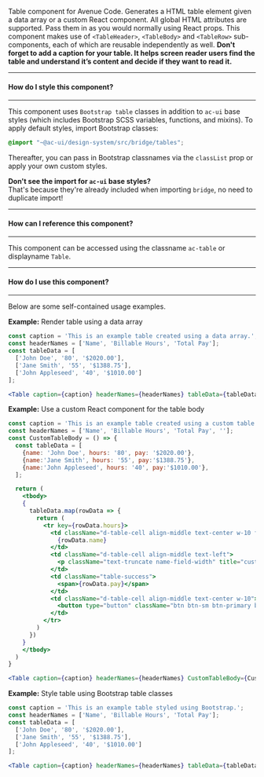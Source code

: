 Table component for Avenue Code.
Generates a HTML table element given a data array or a custom React component. All global HTML attributes are supported. Pass them in as you would normally using React props.
This component makes use of `<TableHeader>`, `<TableBody>` and `<TableRow>` sub-components, each of which are reusable independently as well.
**Don't forget to add a caption for your table. It helps screen reader users find the table and understand it’s content and decide if they want to read it.**

___
#### **How do I style this component?**
___
This component uses `Bootstrap table` classes in addition to `ac-ui` base styles (which includes Bootstrap SCSS variables, functions, and mixins).
To apply default styles, import Bootstrap classes:
```scss
@import "~@ac-ui/design-system/src/bridge/tables";
```
  
Thereafter, you can pass in Bootstrap classnames via the `classList` prop or apply your own custom styles.

**Don't see the import for `ac-ui` base styles?**  
That's because they're already included when importing `bridge`, no need to duplicate import!

___
#### **How can I reference this component?**
___
This component can be accessed using the classname `ac-table` or displayname `Table`.

___
#### **How do I use this component?**
___
Below are some self-contained usage examples.

**Example:** Render table using a data array
```jsx
const caption = 'This is an example table created using a data array.';
const headerNames = ['Name', 'Billable Hours', 'Total Pay'];
const tableData = [
  ['John Doe', '80', '$2020.00'],
  ['Jane Smith', '55', '$1388.75'],
  ['John Appleseed', '40', '$1010.00']
];

<Table caption={caption} headerNames={headerNames} tableData={tableData} />
```

**Example:** Use a custom React component for the table body
```jsx
const caption = 'This is an example table created using a custom table body component.';
const headerNames = ['Name', 'Billable Hours', 'Total Pay', ''];
const CustomTableBody = () => {
  const tableData = [
    {name: 'John Doe', hours: '80', pay: '$2020.00'},
    {name:'Jane Smith', hours: '55', pay:'$1388.75'},
    {name:'John Appleseed', hours: '40', pay:'$1010.00'},
  ];

  return (
    <tbody>
    {
      tableData.map(rowData => {
        return (
          <tr key={rowData.hours}>
            <td className="d-table-cell align-middle text-center w-10 font-weight-bold">
              {rowData.name}
            </td>
            <td className="d-table-cell align-middle text-left">
              <p className="text-truncate name-field-width" title="custom-data">{rowData.hours}</p>
            </td>
            <td className="table-success">
              <span>{rowData.pay}</span>
            </td>
            <td className="d-table-cell align-middle text-center w-10">
              <button type="button" className="btn btn-sm btn-primary btn-plain btn-rounded">Check</button>
            </td>
          </tr>
        )
      })
    }
    </tbody>
  )
}

<Table caption={caption} headerNames={headerNames} CustomTableBody={CustomTableBody} />
```

**Example:** Style table using Bootstrap table classes
```jsx
const caption = 'This is an example table styled using Bootstrap.';
const headerNames = ['Name', 'Billable Hours', 'Total Pay'];
const tableData = [
  ['John Doe', '80', '$2020.00'],
  ['Jane Smith', '55', '$1388.75'],
  ['John Appleseed', '40', '$1010.00']
];

<Table caption={caption} headerNames={headerNames} tableData={tableData} classList="table-sm table-striped" />
```
